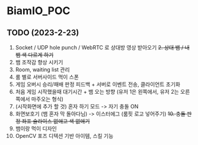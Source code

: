 # BiamIO_POC
## TODO (2023-2-23)
1. Socket / UDP hole punch / WebRTC 로 상대방 영상 받아오기
~~2. 상대 뱀 / 내 뱀 색 다르게 하기~~
3. 뱀 조작감 향상 시키기
4. Room, waiting list 관리
5. 룸 별로 서버사이드 먹이 스폰
6. 게임 오버시 승리/패배 판정 피드백 + 서버로 이벤트 전송, 클라이언트 초기화
7. 처음 게임 시작했을때 대기시간 + 뱀 오는 방향 (유저 1은 왼쪽에서, 유저 2는 오른쪽에서 마주오는 형식)
8. (시작화면에 추가 할 것) 혼자 하기 모드 -> 자기 충돌 ON
9. 화면보호기 (뱀 혼자 막 돌아다님) -> 이스터에그 (룸핏 로고 넣어주기)
~~10. 충돌 판정 좌표 슬라이스 없애고 색 없애기~~
11. 뱀이랑 먹이 디자인
12. OpenCV 포즈 디텍션 기반 아이템, 스킬 기능